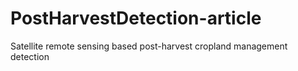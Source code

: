 # PostHarvestDetection-article
Satellite remote sensing based post-harvest cropland management detection 
